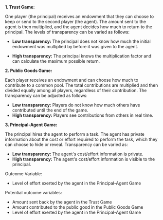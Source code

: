 **1. Trust Game:**

One player (the principal) receives an endowment that they can choose to keep or send to the second player (the agent). The amount sent to the agent is then multiplied, and the agent decides how much to return to the principal. The levels of transparency can be varied as follows:

- **Low transparency:** The principal does not know how much the initial endowment was multiplied by before it was given to the agent.

- **High transparency:** The principal knows the multiplication factor and can calculate the maximum possible return.

**2. Public Goods Game:**

Each player receives an endowment and can choose how much to contribute to a common pool. The total contributions are multiplied and then divided equally among all players, regardless of their contribution. The transparency can be adjusted as follows:

- **Low transparency:** Players do not know how much others have contributed until the end of the game.
- **High transparency:** Players see contributions from others in real time.

**3. Principal-Agent Game:**

The principal hires the agent to perform a task. The agent has private information about the cost or effort required to perform the task, which they can choose to hide or reveal. Transparency can be varied as:

- **Low transparency:** The agent's cost/effort information is private.
- **High transparency:** The agent's cost/effort information is visible to the principal.

Outcome Variable: 
- Level of effort exerted by the agent in the Principal-Agent Game

Potential outcome variables:
- Amount sent back by the agent in the Trust Game
- Amount contributed to the public good in the Public Goods Game
- Level of effort exerted by the agent in the Principal-Agent Game
